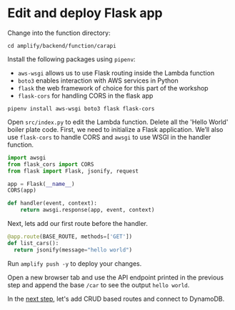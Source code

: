# Edit and deploy Flask app

Change into the function directory:

```shell
cd amplify/backend/function/carapi
```

Install the following packages using `pipenv`:
* `aws-wsgi` allows us to use Flask routing inside the Lambda function
* `boto3` enables interaction with AWS services in Python
* `flask` the web framework of choice for this part of the workshop
* `flask-cors` for handling CORS in the flask app

```shell
pipenv install aws-wsgi boto3 flask flask-cors
```

Open `src/index.py` to edit the Lambda function. Delete all the 'Hello World' boiler plate code. First, we need to initialize a Flask application. We’ll also use `flask-cors` to handle CORS and `awsgi` to use WSGI in the handler function.

```python
import awsgi
from flask_cors import CORS
from flask import Flask, jsonify, request

app = Flask(__name__)
CORS(app)

def handler(event, context):
    return awsgi.response(app, event, context)
```

Next, lets add our first route before the handler.

```python
@app.route(BASE_ROUTE, methods=['GET'])
def list_cars():
  return jsonify(message="hello world")
```

Run `amplify push -y` to deploy your changes.

Open a new browser tab and use the API endpoint printed in the previous step and append the base `/car` to see the output `hello world`.


In the [next step](./05-crud-routes-dynamodb.md), let's add CRUD based routes and connect to DynamoDB. 


